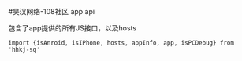 #昊汉网络-108社区 app api

包含了app提供的所有JS接口，以及hosts

```ES6
import {isAnroid, isIPhone, hosts, appInfo, app, isPCDebug} from 'hhkj-sq'
```